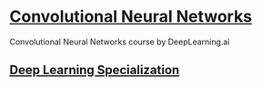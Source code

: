# [Convolutional Neural Networks](https://www.coursera.org/learn/convolutional-neural-networks?specialization=deep-learning)
Convolutional Neural Networks course by DeepLearning.ai
## [Deep Learning Specialization](https://www.deeplearning.ai/deep-learning-specialization/)
